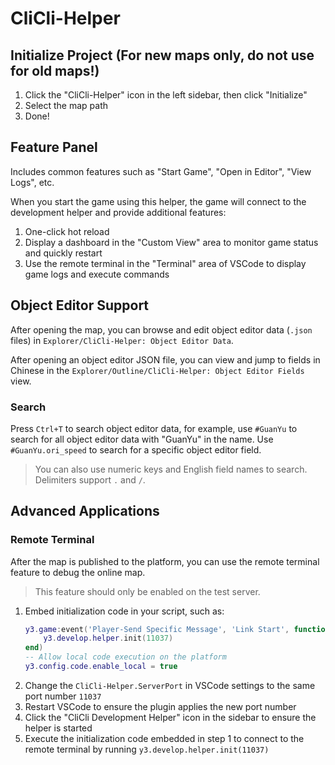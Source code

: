 # CliCli-Helper

## Initialize Project (For new maps only, do not use for old maps!)

1. Click the "CliCli-Helper" icon in the left sidebar, then click "Initialize"
2. Select the map path
3. Done!

## Feature Panel

Includes common features such as "Start Game", "Open in Editor", "View Logs", etc.

When you start the game using this helper, the game will connect to the development helper and provide additional features:

1. One-click hot reload
2. Display a dashboard in the "Custom View" area to monitor game status and quickly restart
3. Use the remote terminal in the "Terminal" area of VSCode to display game logs and execute commands

## Object Editor Support

After opening the map, you can browse and edit object editor data (`.json` files) in `Explorer/CliCli-Helper: Object Editor Data`.

After opening an object editor JSON file, you can view and jump to fields in Chinese in the `Explorer/Outline/CliCli-Helper: Object Editor Fields` view.

### Search

Press `Ctrl+T` to search object editor data, for example, use `#GuanYu` to search for all object editor data with "GuanYu" in the name. Use `#GuanYu.ori_speed` to search for a specific object editor field.

> You can also use numeric keys and English field names to search. Delimiters support `.` and `/`.

## Advanced Applications

### Remote Terminal

After the map is published to the platform, you can use the remote terminal feature to debug the online map.

> This feature should only be enabled on the test server.

1. Embed initialization code in your script, such as:
    ```lua
    y3.game:event('Player-Send Specific Message', 'Link Start', function (trg, data)
        y3.develop.helper.init(11037)
    end)
    -- Allow local code execution on the platform
    y3.config.code.enable_local = true
    ```
2. Change the `CliCli-Helper.ServerPort` in VSCode settings to the same port number `11037`
3. Restart VSCode to ensure the plugin applies the new port number
4. Click the "CliCli Development Helper" icon in the sidebar to ensure the helper is started
5. Execute the initialization code embedded in step 1 to connect to the remote terminal by running `y3.develop.helper.init(11037)`
